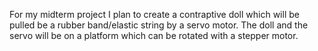 For my midterm project I plan to create a contraptive doll which will be pulled be a rubber band/elastic string by a servo motor.
The doll and the servo will be on a platform which can be rotated with a stepper motor.
